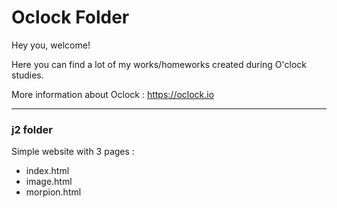 # Oclock Folder

Hey you, welcome!

Here you can find a lot of my works/homeworks created during O'clock  studies.

More information about Oclock :
https://oclock.io

---
### j2 folder
Simple website with 3 pages :
- index.html
- image.html
- morpion.html
